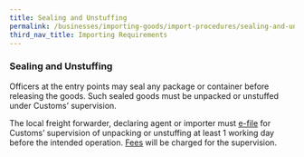 ```yaml
---
title: Sealing and Unstuffing
permalink: /businesses/importing-goods/import-procedures/sealing-and-unstuffling
third_nav_title: Importing Requirements
---
```


### Sealing and Unstuffing

Officers at the entry points may seal any package or container before releasing the goods. Such sealed goods must be unpacked or unstuffed under Customs’ supervision.

The local freight forwarder, declaring agent or importer must [e-file](http://eservices.customs.gov.sg/scripts/customs/supervision/supermenu.asp) for Customs’ supervision of unpacking or unstuffing at least 1 working day before the intended operation. [Fees](/businesses/valuation-duties-taxes-fees/permits-documentation-and-other-fees) will be charged for the supervision.
